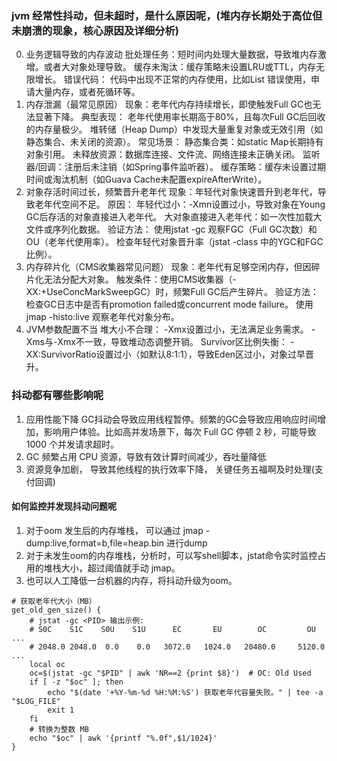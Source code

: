 ### jvm 经常性抖动，但未超时，是什么原因呢，(堆内存长期处于高位但未崩溃的现象，核心原因及详细分析)
0. 业务逻辑导致的内存波动
   批处理任务：短时间内处理大量数据，导致堆内存激增。或者大对象处理导致。
   缓存未淘汰：缓存策略未设置LRU或TTL，内存无限增长。
   错误代码： 代码中出现不正常的内存使用，比如List 错误使用，申请大量内存，或者死循环等。
1. 内存泄漏（最常见原因）
   现象：老年代内存持续增长，即使触发Full GC也无法显著下降。
   典型表现：
   老年代使用率长期高于80%，且每次Full GC后回收的内存量极少。
   堆转储（Heap Dump）中发现大量重复对象或无效引用（如静态集合、未关闭的资源）。
   常见场景：
   静态集合类：如static Map长期持有对象引用。
   未释放资源：数据库连接、文件流、网络连接未正确关闭。
   监听器/回调：注册后未注销（如Spring事件监听器）。
   缓存策略：缓存未设置过期时间或淘汰机制（如Guava Cache未配置expireAfterWrite）。
2. 对象存活时间过长，频繁晋升老年代
   现象：年轻代对象快速晋升到老年代，导致老年代空间不足。
   原因：
   年轻代过小：-Xmn设置过小，导致对象在Young GC后存活的对象直接进入老年代。
   大对象直接进入老年代：如一次性加载大文件或序列化数据。
   验证方法：
   使用jstat -gc <pid>观察FGC（Full GC次数）和OU（老年代使用率）。
   检查年轻代对象晋升率（jstat -class <pid>中的YGC和FGC比例）。
3. 内存碎片化（CMS收集器常见问题）
   现象：老年代有足够空闲内存，但因碎片化无法分配大对象。
   触发条件：使用CMS收集器（-XX:+UseConcMarkSweepGC）时，频繁Full GC后产生碎片。
   验证方法：
   检查GC日志中是否有promotion failed或concurrent mode failure。
   使用jmap -histo:live <pid>观察老年代对象分布。
4. JVM参数配置不当
   堆大小不合理：
   -Xmx设置过小，无法满足业务需求。
   -Xms与-Xmx不一致，导致堆动态调整开销。
   Survivor区比例失衡：
   -XX:SurvivorRatio设置过小（如默认8:1:1），导致Eden区过小，对象过早晋升。


### 抖动都有哪些影响呢
1. 应用性能下降
     GC抖动会导致应用线程暂停。频繁的GC会导致应用响应时间增加，影响用户体验。比如高并发场景下，每次 Full GC 停顿 2 秒，可能导致 1000 个并发请求超时。
2. GC 频繁占用 CPU 资源，导致有效计算时间减少，吞吐量降低
3. 资源竞争加剧， 导致其他线程的执行效率下降， 关键任务五福啊及时处理(支付回调)


#### 如何监控并发现抖动问题呢
1. 对于oom 发生后的内存堆栈， 可以通过 jmap -dump:live,format=b,file=heap.bin <pid> 进行dump
2. 对于未发生oom的内存堆栈，分析时，可以写shell脚本，jstat命令实时监控占用的堆栈大小，超过阈值就手动 jmap。
3. 也可以人工降低一台机器的内存，将抖动升级为oom。

````
# 获取老年代大小（MB）
get_old_gen_size() {
    # jstat -gc <PID> 输出示例:
    # S0C    S1C    S0U    S1U      EC       EU        OC         OU       ...
    # 2048.0 2048.0  0.0    0.0   3072.0   1024.0   20480.0     5120.0   ...
    local oc
    oc=$(jstat -gc "$PID" | awk 'NR==2 {print $8}')  # OC: Old Used
    if [ -z "$oc" ]; then
        echo "$(date '+%Y-%m-%d %H:%M:%S') 获取老年代容量失败。" | tee -a "$LOG_FILE"
        exit 1
    fi
    # 转换为整数 MB
    echo "$oc" | awk '{printf "%.0f",$1/1024}'
}
````
